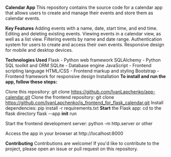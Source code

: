 <b>Calendar App</b>
This repository contains the source code for a calendar app that allows users to create and manage their events and store them as calendar events.

<b>Key Features</b>
Adding events with a name, date, start time, and end time.
Editing and deleting existing events.
Viewing events in a calendar view, as well as a list view.
Filtering events by name and date range.
Authentication system for users to create and access their own events.
Responsive design for mobile and desktop devices.

<b>Technologies Used</b>
Flask - Python web framework
SQLAlchemy - Python SQL toolkit and ORM
SQLite - Database engine
JavaScript - Frontend scripting language
HTML/CSS - Frontend markup and styling
Bootstrap - Frontend framework for responsive design
Installation
<b>To install and run the app, follow these steps:</b>

Clone this repository: git clone https://github.com/IvanLapchenko/app-calendar.git
Clone the frontend repository: git clone https://github.com/IvanLapchenko/js_frontend_for_flask_calendar.git
Install dependencies: pip install -r requirements.txt
<b>Start</b> the Flask app: 
cd to the flask directory
flask --app __init__ run

Start the frontend development server: 
python -m http.server or other

Access the app in your browser at http://localhost:8000

<b>Contributing</b>
Contributions are welcome! If you'd like to contribute to the project, please open an issue or pull request on this repository.
